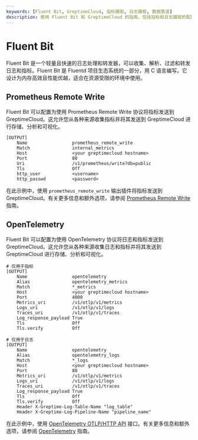 ```yaml
---
keywords: [Fluent Bit, GreptimeCloud, 指标摄取, 日志摄取, 数据管道]
description: 使用 Fluent Bit 和 GreptimeCloud 的指南，包括指标和日志摄取的配置，以及运行 Fluent Bit 的示例配置。
---
```


# Fluent Bit

Fluent Bit 是一个轻量且快速的日志处理和转发器，可以收集、解析、过滤和转发日志和指标。Fluent Bit 是 Fluentd 项目生态系统的一部分，用 C 语言编写。它设计为内存高效且性能优越，适合在资源受限的环境中使用。

## Prometheus Remote Write

Fluent Bit 可以配置为使用 Prometheus Remote Write 协议将指标发送到 GreptimeCloud。这允许您从各种来源收集指标并将其发送到 GreptimeCloud 进行存储、分析和可视化。

```
[OUTPUT]
    Name                 prometheus_remote_write
    Match                internal_metrics
    Host                 <your greptimecloud hostname>
    Port                 80
    Uri                  /v1/prometheus/write?db=public
    Tls                  Off
    http_user            <username>
    http_passwd          <password>
```

在此示例中，使用 `prometheus_remote_write` 输出插件将指标发送到 GreptimeCloud。有关更多信息和额外选项，请参阅 [Prometheus Remote Write](./prometheus.md) 指南。

## OpenTelemetry

Fluent Bit 可以配置为使用 OpenTelemetry 协议将日志和指标发送到 GreptimeCloud。这允许您从各种来源收集日志和指标并将其发送到 GreptimeCloud 进行存储、分析和可视化。

```
# 仅用于指标
[OUTPUT]
    Name                 opentelemetry
    Alias                opentelemetry_metrics
    Match                *_metrics
    Host                 <your greptimecloud hostname>
    Port                 4000
    Metrics_uri          /v1/otlp/v1/metrics
    Logs_uri             /v1/otlp/v1/logs
    Traces_uri           /v1/otlp/v1/traces
    Log_response_payload True
    Tls                  Off
    Tls.verify           Off

# 仅用于日志
[OUTPUT]
    Name                 opentelemetry
    Alias                opentelemetry_logs
    Match                *_logs
    Host                 <your greptimecloud hostname>
    Port                 80
    Metrics_uri          /v1/otlp/v1/metrics
    Logs_uri             /v1/otlp/v1/logs
    Traces_uri           /v1/otlp/v1/traces
    Log_response_payload True
    Tls                  Off
    Tls.verify           Off
    Header X-Greptime-Log-Table-Name "log_table"
    Header X-Greptime-Log-Pipeline-Name "pipeline_name"
```

在此示例中，使用 [OpenTelemetry OTLP/HTTP API](../../user-guide/ingest-data/for-observability/opentelemetry.md) 接口。有关更多信息和额外选项，请参阅 [OpenTelemetry](../../user-guide/ingest-data/for-observability/opentelemetry.md) 指南。
